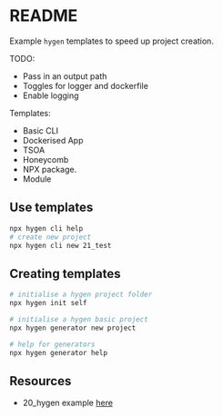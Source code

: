 # README

Example `hygen` templates to speed up project creation.  

TODO:

* Pass in an output path
* Toggles for logger and dockerfile
* Enable logging

Templates:

* Basic CLI
* Dockerised App
* TSOA
* Honeycomb
* NPX package.
* Module

## Use templates

```sh
npx hygen cli help
# create new project
npx hygen cli new 21_test
```

## Creating templates

```sh
# initialise a hygen project folder
npx hygen init self

# initialise a hygen basic project
npx hygen generator new project
```

```sh
# help for generators 
npx hygen generator help
```

## Resources

* 20_hygen example [here](../20_hygen/README.md)  
